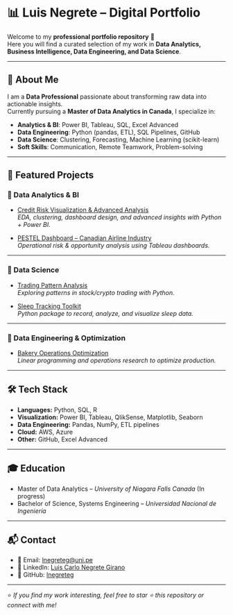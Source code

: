 # 📊 Luis Negrete – Digital Portfolio

Welcome to my **professional portfolio repository** 👋  
Here you will find a curated selection of my work in **Data Analytics, Business Intelligence, Data Engineering, and Data Science**.  

---

## 🚀 About Me  
I am a **Data Professional** passionate about transforming raw data into actionable insights.  
Currently pursuing a **Master of Data Analytics in Canada**, I specialize in:  
- **Analytics & BI**: Power BI, Tableau, SQL, Excel Advanced  
- **Data Engineering**: Python (pandas, ETL), SQL Pipelines, GitHub  
- **Data Science**: Clustering, Forecasting, Machine Learning (scikit-learn)  
- **Soft Skills**: Communication, Remote Teamwork, Problem-solving  

---

## 📂 Featured Projects  

### 🔹 Data Analytics & BI
- [Credit Risk Visualization & Advanced Analysis](./projects/credit-risk)  
  *EDA, clustering, dashboard design, and advanced insights with Python + Power BI.*  

- [PESTEL Dashboard – Canadian Airline Industry](./projects/pestel-airlines)  
  *Operational risk & opportunity analysis using Tableau dashboards.*  

---

### 🔹 Data Science
- [Trading Pattern Analysis](./projects/trading-patterns)  
  *Exploring patterns in stock/crypto trading with Python.*  

- [Sleep Tracking Toolkit](./projects/sleep-tracker)  
  *Python package to record, analyze, and visualize sleep data.*  

---

### 🔹 Data Engineering & Optimization
- [Bakery Operations Optimization](./projects/bakery-optimization)  
  *Linear programming and operations research to optimize production.*  

---

## 🛠 Tech Stack  

- **Languages:** Python, SQL, R  
- **Visualization:** Power BI, Tableau, QlikSense, Matplotlib, Seaborn  
- **Data Engineering:** Pandas, NumPy, ETL pipelines  
- **Cloud:** AWS, Azure  
- **Other:** GitHub, Excel Advanced  

---

## 🎓 Education  
- Master of Data Analytics – *University of Niagara Falls Canada* (In progress)  
- Bachelor of Science, Systems Engineering – *Universidad Nacional de Ingeniería*  

---

## 📬 Contact  
- 📧 Email: [lnegreteg@uni.pe](mailto:lnegreteg@uni.pe)  
- 💼 LinkedIn: [Luis Carlo Negrete Girano](https://www.linkedin.com/in/luis-carlo-negrete-girano/)  
- 🐙 GitHub: [lnegreteg](https://github.com/lnegreteg)  

---

⭐️ *If you find my work interesting, feel free to star ⭐ this repository or connect with me!*  
